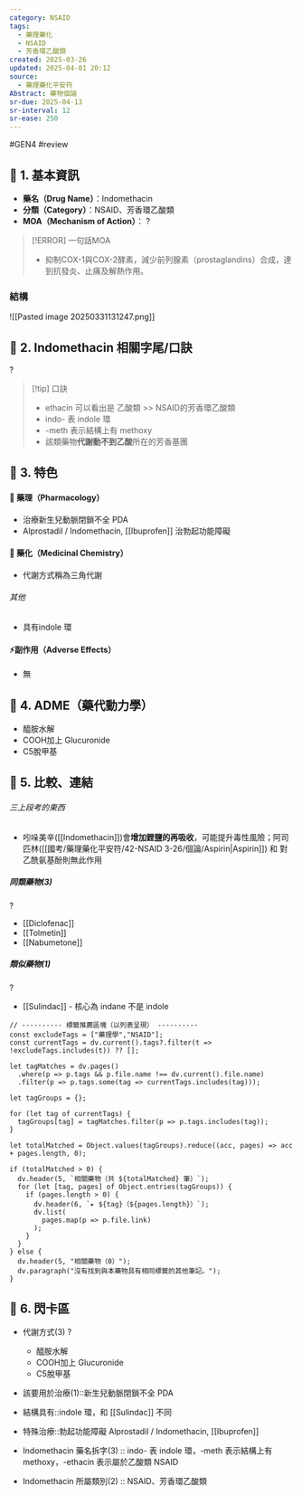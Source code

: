 ```yaml
---
category: NSAID
tags:
  - 藥理藥化
  - NSAID
  - 芳香環乙酸類
created: 2025-03-26
updated: 2025-04-01 20:12
source:
  - 藥理藥化平安符
Abstract: 藥物個論
sr-due: 2025-04-13
sr-interval: 12
sr-ease: 250
---
```

#GEN4 #review 

## 🔹 1. 基本資訊
- **藥名（Drug Name）**：Indomethacin
- **分類（Category）**：NSAID、芳香環乙酸類
- **MOA（Mechanism of Action）**：
?
> [!ERROR] 一句話MOA
> - 抑制COX-1與COX-2酵素，減少前列腺素（prostaglandins）合成，達到抗發炎、止痛及解熱作用。 <!--SR:!2025-04-15,14,290-->

### 結構
![[Pasted image 20250331131247.png]]



## 🔹 2. Indomethacin 相關字尾/口訣
?
> [!tip] 口訣
> - ethacin 可以看出是 乙酸類 >> NSAID的芳香環乙酸類
> - indo- 表 indole 環
> - -meth 表示結構上有 methoxy
> - 該類藥物**代謝動不到乙酸**所在的芳香基團 <!--SR:!2025-04-14,13,270-->


## 🔹 3. 特色
#### 🧪 藥理（Pharmacology）

- 治療新生兒動脈閉鎖不全 PDA
- Alprostadil / Indomethacin, [[Ibuprofen]] 治勃起功能障礙



#### 🧬 藥化（Medicinal Chemistry）

- 代謝方式稱為三角代謝
###### 其他
- 具有indole 環


#### ⚡副作用（Adverse Effects）

- 無


## 🔹 4. ADME（藥代動力學）
 - 醯胺水解
 - COOH加上 Glucuronide 
 - C5脫甲基

## 🔹 5. 比較、連結
###### 三上段考的東西
- 吲哚美辛([[Indomethacin]])會**增加鋰鹽的再吸收**，可能提升毒性風險；阿司匹林([[國考/藥理藥化平安符/42-NSAID 3-26/個論/Aspirin|Aspirin]]) 和 對乙酰氨基酚則無此作用

##### 同類藥物(3)
?
- [[Diclofenac]]
- [[Tolmetin]]
- [[Nabumetone]] <!--SR:!2025-04-05,4,275-->


##### 類似藥物(1)
?
- [[Sulindac]] - 核心為 indane 不是 indole <!--SR:!2025-04-03,2,250-->


```dataviewjs
// ---------- 標籤推薦區塊（以列表呈現） ----------
const excludeTags = ["藥理學","NSAID"];
const currentTags = dv.current().tags?.filter(t => !excludeTags.includes(t)) ?? [];

let tagMatches = dv.pages()
  .where(p => p.tags && p.file.name !== dv.current().file.name)
  .filter(p => p.tags.some(tag => currentTags.includes(tag)));

let tagGroups = {};

for (let tag of currentTags) {
  tagGroups[tag] = tagMatches.filter(p => p.tags.includes(tag));
}

let totalMatched = Object.values(tagGroups).reduce((acc, pages) => acc + pages.length, 0);

if (totalMatched > 0) {
  dv.header(5, `相關藥物（共 ${totalMatched} 筆）`);
  for (let [tag, pages] of Object.entries(tagGroups)) {
    if (pages.length > 0) {
      dv.header(6, `▸ ${tag}（${pages.length}）`);
      dv.list(
        pages.map(p => p.file.link)
      );
    }
  }
} else {
  dv.header(5, "相關藥物（0）");
  dv.paragraph("沒有找到與本藥物具有相同標籤的其他筆記。");
}
````

## 🔹 6. 閃卡區

- 代謝方式(3)
?
	 - 醯胺水解
	 - COOH加上 Glucuronide 
	 - C5脫甲基 <!--SR:!2025-04-03,2,250-->

- 該要用於治療(1)::新生兒動脈閉鎖不全 PDA <!--SR:!2025-04-15,14,290-->
- 結構具有::indole 環，和 [[Sulindac]] 不同 <!--SR:!2025-04-15,14,290-->

- 特殊治療::勃起功能障礙 Alprostadil / Indomethacin, [[Ibuprofen]] <!--SR:!2025-04-14,13,270-->

- Indomethacin 藥名拆字(3) :: indo- 表 indole 環，-meth 表示結構上有 methoxy，-ethacin 表示屬於乙酸類 NSAID <!--SR:!2025-04-05,4,275-->
- Indomethacin 所屬類別(2) :: NSAID、芳香環乙酸類 <!--SR:!2025-04-04,3,255-->
